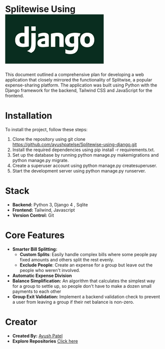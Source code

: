 # Splitewise Using ![Django](/mysite/static/images/Extra/djagno.png)

This document outlined a comprehensive plan for developing a web application that closely mirrored the functionality of Splitwise, a popular expense-sharing platform. The application was built using Python with the Django framework for the backend, Tailwind CSS and JavaScript for the frontend.

# Installation
To install the project, follow these steps:

1. Clone the repository using git clone https://github.com/ayushpatelse/Splitewise-using-django.git
2. Install the required dependencies using pip install -r requirements.txt.
3. Set up the database by running python manage.py makemigrations and python manage.py migrate.
4. Create a superuser account using python manage.py createsuperuser.
5. Start the development server using python manage.py runserver.


# Stack
- **Backend:** Python 3, Django 4 , Sqlite
- **Frontend:** Tailwind, Javascript
- **Version Control:** Git

# Core Features
- **Smarter Bill Splitting:**
    - **Custom Splits**: Easily handle complex bills where some people pay fixed amounts and others split the rest evenly.
    - **Exclude People**: Create an expense for a group but leave out the people who weren't involved.
- **Automatic Expense Division**
- **Balance Simplification:** An algorithm that calculates the simplest way for a group to settle up, so    people don't have to make a dozen small payments to each other
- **Group Exit Validation:** Implement a backend validation check to prevent a user from leaving a group if their net balance is non-zero.

# Creator
- **Created By:** [Ayush Patel](https://github.com/ayushpatelse) 
- **Explore Repositories** [Click here](https://github.com/ayushpatelse?tab=repositories)